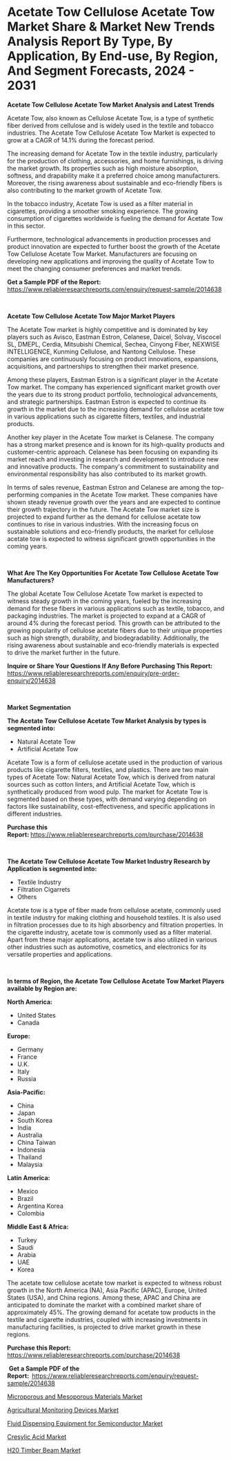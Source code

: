 <p><h1>Acetate Tow Cellulose Acetate Tow Market Share & Market New Trends Analysis Report By Type, By Application, By End-use, By Region, And Segment Forecasts, 2024 - 2031</h1></p><p><strong>Acetate Tow Cellulose Acetate Tow Market Analysis and Latest Trends</strong></p>
<p><p>Acetate Tow, also known as Cellulose Acetate Tow, is a type of synthetic fiber derived from cellulose and is widely used in the textile and tobacco industries. The Acetate Tow Cellulose Acetate Tow Market is expected to grow at a CAGR of 14.1% during the forecast period. </p><p>The increasing demand for Acetate Tow in the textile industry, particularly for the production of clothing, accessories, and home furnishings, is driving the market growth. Its properties such as high moisture absorption, softness, and drapability make it a preferred choice among manufacturers. Moreover, the rising awareness about sustainable and eco-friendly fibers is also contributing to the market growth of Acetate Tow.</p><p>In the tobacco industry, Acetate Tow is used as a filter material in cigarettes, providing a smoother smoking experience. The growing consumption of cigarettes worldwide is fueling the demand for Acetate Tow in this sector.</p><p>Furthermore, technological advancements in production processes and product innovation are expected to further boost the growth of the Acetate Tow Cellulose Acetate Tow Market. Manufacturers are focusing on developing new applications and improving the quality of Acetate Tow to meet the changing consumer preferences and market trends.</p></p>
<p><strong>Get a Sample PDF of the Report:&nbsp;</strong> <a href="https://www.reliableresearchreports.com/enquiry/request-sample/2014638">https://www.reliableresearchreports.com/enquiry/request-sample/2014638</a></p>
<p>&nbsp;</p>
<p><strong>Acetate Tow Cellulose Acetate Tow Major Market Players</strong></p>
<p><p>The Acetate Tow market is highly competitive and is dominated by key players such as Avisco, Eastman Estron, Celanese, Daicel, Solvay, Viscocel SL, DMEPL, Cerdia, Mitsubishi Chemical, Sechea, Cinyong Fiber, NEXWISE INTELLIGENCE, Kunming Cellulose, and Nantong Cellulose. These companies are continuously focusing on product innovations, expansions, acquisitions, and partnerships to strengthen their market presence.</p><p>Among these players, Eastman Estron is a significant player in the Acetate Tow market. The company has experienced significant market growth over the years due to its strong product portfolio, technological advancements, and strategic partnerships. Eastman Estron is expected to continue its growth in the market due to the increasing demand for cellulose acetate tow in various applications such as cigarette filters, textiles, and industrial products.</p><p>Another key player in the Acetate Tow market is Celanese. The company has a strong market presence and is known for its high-quality products and customer-centric approach. Celanese has been focusing on expanding its market reach and investing in research and development to introduce new and innovative products. The company's commitment to sustainability and environmental responsibility has also contributed to its market growth.</p><p>In terms of sales revenue, Eastman Estron and Celanese are among the top-performing companies in the Acetate Tow market. These companies have shown steady revenue growth over the years and are expected to continue their growth trajectory in the future. The Acetate Tow market size is projected to expand further as the demand for cellulose acetate tow continues to rise in various industries. With the increasing focus on sustainable solutions and eco-friendly products, the market for cellulose acetate tow is expected to witness significant growth opportunities in the coming years.</p></p>
<p>&nbsp;</p>
<p><strong>What Are The Key Opportunities For Acetate Tow Cellulose Acetate Tow Manufacturers?</strong></p>
<p><p>The global Acetate Tow Cellulose Acetate Tow market is expected to witness steady growth in the coming years, fueled by the increasing demand for these fibers in various applications such as textile, tobacco, and packaging industries. The market is projected to expand at a CAGR of around 4% during the forecast period. This growth can be attributed to the growing popularity of cellulose acetate fibers due to their unique properties such as high strength, durability, and biodegradability. Additionally, the rising awareness about sustainable and eco-friendly materials is expected to drive the market further in the future.</p></p>
<p><strong>Inquire or Share Your Questions If Any Before Purchasing This Report:</strong> <a href="https://www.reliableresearchreports.com/enquiry/pre-order-enquiry/2014638">https://www.reliableresearchreports.com/enquiry/pre-order-enquiry/2014638</a></p>
<p>&nbsp;</p>
<p><strong>Market Segmentation</strong></p>
<p><strong>The Acetate Tow Cellulose Acetate Tow Market Analysis by types is segmented into:</strong></p>
<p><ul><li>Natural Acetate Tow</li><li>Artificial Acetate Tow</li></ul></p>
<p><p>Acetate Tow is a form of cellulose acetate used in the production of various products like cigarette filters, textiles, and plastics. There are two main types of Acetate Tow: Natural Acetate Tow, which is derived from natural sources such as cotton linters, and Artificial Acetate Tow, which is synthetically produced from wood pulp. The market for Acetate Tow is segmented based on these types, with demand varying depending on factors like sustainability, cost-effectiveness, and specific applications in different industries.</p></p>
<p><strong>Purchase this Report:&nbsp;</strong><a href="https://www.reliableresearchreports.com/purchase/2014638">https://www.reliableresearchreports.com/purchase/2014638</a></p>
<p>&nbsp;</p>
<p><strong>The Acetate Tow Cellulose Acetate Tow Market Industry Research by Application is segmented into:</strong></p>
<p><ul><li>Textile Industry</li><li>Filtration Cigarrets</li><li>Others</li></ul></p>
<p><p>Acetate tow is a type of fiber made from cellulose acetate, commonly used in textile industry for making clothing and household textiles. It is also used in filtration processes due to its high absorbency and filtration properties. In the cigarette industry, acetate tow is commonly used as a filter material. Apart from these major applications, acetate tow is also utilized in various other industries such as automotive, cosmetics, and electronics for its versatile properties and applications.</p></p>
<p>&nbsp;</p>
<p><strong>In terms of Region, the Acetate Tow Cellulose Acetate Tow Market Players available by Region are:</strong></p>
<p>
    <p> <strong> North America: </strong>
        <ul>
            <li>United States</li>
            <li>Canada</li>
        </ul>
        </p> 
    <p> <strong> Europe: </strong>
        <ul>
            <li>Germany</li>
            <li>France</li>
            <li>U.K.</li>
            <li>Italy</li>
            <li>Russia</li>
        </ul>
        </p> 
    <p> <strong> Asia-Pacific: </strong>
        <ul>
            <li>China</li>
            <li>Japan</li>
            <li>South Korea</li>
            <li>India</li>
            <li>Australia</li>
            <li>China Taiwan</li>
            <li>Indonesia</li>
            <li>Thailand</li>
            <li>Malaysia</li>
        </ul>
        </p> 
    <p> <strong> Latin America: </strong>
        <ul>
            <li>Mexico</li>
            <li>Brazil</li>
            <li>Argentina Korea</li>
            <li>Colombia</li>
        </ul>
        </p> 
    <p> <strong> Middle East & Africa: </strong>
        <ul>
            <li>Turkey</li>
            <li>Saudi</li>
            <li>Arabia</li>
            <li>UAE</li>
            <li>Korea</li>
        </ul>
    </p>
    </p>
<p><p>The acetate tow cellulose acetate tow market is expected to witness robust growth in the North America (NA), Asia Pacific (APAC), Europe, United States (USA), and China regions. Among these, APAC and China are anticipated to dominate the market with a combined market share of approximately 45%. The growing demand for acetate tow products in the textile and cigarette industries, coupled with increasing investments in manufacturing facilities, is projected to drive market growth in these regions.</p></p>
<p><strong>Purchase this Report: </strong><a href="https://www.reliableresearchreports.com/purchase/2014638">https://www.reliableresearchreports.com/purchase/2014638</a></p>
<p>&nbsp;<strong>Get a Sample PDF of the Report:&nbsp;&nbsp;</strong><a href="https://www.reliableresearchreports.com/enquiry/request-sample/2014638">https://www.reliableresearchreports.com/enquiry/request-sample/2014638</a></p>
<p><strong></strong></p>
<p><p><a href="https://view.publitas.com/reportprime-1/microporous-and-mesoporous-materials-market-size-share-trends-analysis-report-by-material-by-type-by-end-user-by-region-and-segment-forecasts-2024-2031/">Microporous and Mesoporous Materials Market</a></p><p><a href="https://faithful-glue-af3.notion.site/Agricultural-Monitoring-Devices-Market-Size-and-Growth-Market-Segmentation-Regional-and-Country-Br-d7bca3f624d84d4cace687b173633c82">Agricultural Monitoring Devices Market</a></p><p><a href="https://angry-finch-aaf.notion.site/Fluid-Dispensing-Equipment-for-Semiconductor-Market-Size-Focuses-on-Market-Dynamics-In-Depth-Analys-9fb0063d540a4274abc2d2e381b95e45">Fluid Dispensing Equipment for Semiconductor Market</a></p><p><a href="https://view.publitas.com/reportprime-1/cresylic-acid-market-size-focuses-on-market-dynamics-in-depth-analysis-and-future-projections-of-its-market-forecasted-for-period-from-2024-to-2031/">Cresylic Acid Market</a></p><p><a href="https://chivalrous-flock-a86.notion.site/H20-Timber-Beam-Market-Offers-Provide-Insightful-Data-for-the-Time-Period-from-2024-to-2031-and-also-4f9c6c1aaaff4f17b125f3bbdad57da1">H20 Timber Beam Market</a></p></p>